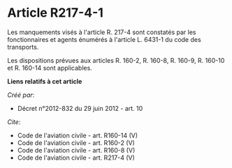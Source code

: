 # Article R217-4-1

Les manquements visés à l'article R. 217-4 sont constatés par les fonctionnaires et agents énumérés à l'article L. 6431-1 du
code des transports. 

Les dispositions prévues aux articles R. 160-2, R. 160-8, R. 160-9, R. 160-10 et R. 160-14 sont applicables.

**Liens relatifs à cet article**

_Créé par_:

  - Décret n°2012-832 du 29 juin 2012 - art. 10

_Cite_:

  - Code de l'aviation civile - art. R160-14 (V)
  - Code de l'aviation civile - art. R160-2 (V)
  - Code de l'aviation civile - art. R160-8 (V)
  - Code de l'aviation civile - art. R217-4 (V)
